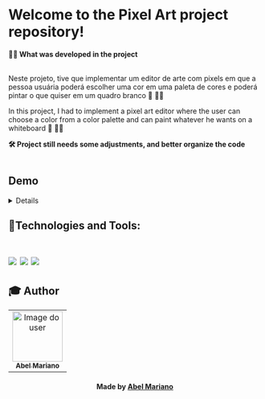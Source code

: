 # Welcome to the Pixel Art project repository!

<summary><strong>🧑‍💻 What was developed in the project</strong></summary><br />

Neste projeto, tive que implementar um editor de arte com pixels em que a pessoa usuária poderá escolher uma cor em uma paleta de cores e poderá pintar o que quiser em um quadro branco 🎨 🧑‍🎨

In this project, I had to implement a pixel art editor where the user can choose a color from a color palette and can paint whatever he wants on a whiteboard 🎨 🧑‍🎨

<summary><strong>🛠 Project still needs some adjustments, and better organize the code</strong></summary><br />

## Demo

<details>

<div align="center">
<img src="https://user-images.githubusercontent.com/120792207/220179689-d060b558-d61e-498f-97cc-0bb3bf70740f.png" width="640px"/>
</div>

</details>

## 🚀Technologies and Tools:
<h1 align='left'>
<img src="https://img.shields.io/badge/HTML5-E34F26?style=for-the-badge&logo=html5&logoColor=white" />
<img src="https://img.shields.io/badge/CSS3-1572B6?style=for-the-badge&logo=css3&logoColor=white" />
<img src="https://img.shields.io/badge/JavaScript-F7DF1E?style=for-the-badge&logo=javascript&logoColor=black" />
</h1>

## :mortar_board: Author

<table align="center">
  <tr>
    <td align="center">
      <a href="https://github.com/abel-mariano">
        <img src="https://avatars.githubusercontent.com/abel-mariano" width="100px;" alt="Image do user" />
        <br />
        <sub><b>Abel Mariano</b></sub>
      </a>           
    </td>    
  </tr>
</table>

<h4 align="center">
  Made by  <a href="https://www.linkedin.com/in/abelmariano/" target="_blank"> Abel Mariano </a>
</h4>
